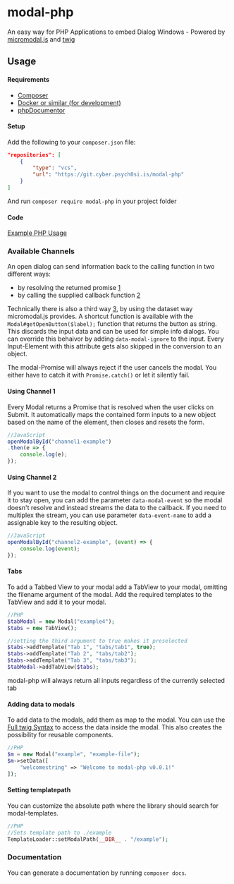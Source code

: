 # modal-php
An easy way for PHP Applications to embed Dialog Windows - Powered by [micromodal.js](https://github.com/ghosh/Micromodal) and [twig](https://twig.symphony.com)

## Usage

#### Requirements
- [Composer](https://getcomposer.org/)
- [Docker or similar (for development)](https://www.docker.com/)
- [phpDocumentor](https://docs.phpdoc.org/)

#### Setup
Add the following to your `composer.json` file:

```json
"repositories": [
    {
        "type": "vcs",
        "url": "https://git.cyber.psych0si.is/modal-php"
    }
]
```

And run `composer require modal-php` in your project folder

#### Code
[Example PHP Usage](index.php)

### Available Channels
An open dialog can send information back to the calling function in two different ways:
- by resolving the returned promise [1](#-using-channel-1-)
- by calling the supplied callback function [2](#-using-channel-2-)

Technically there is also a third way [3](#channel-3), by using the dataset way micromodal.js provides. A shortcut function is available with the `Modal#getOpenButton($label);` function that returns the button as string. This discards the input data and can be used for simple info dialogs.
You can override this behaivor by adding `data-modal-ignore` to the input. Every Input-Element with this attribute gets also skipped in the conversion to an object.

The modal-Promise will always reject if the user cancels the modal. You either have to catch it with `Promise.catch()` or let it silently fail.

#### Using Channel 1

Every Modal returns a Promise that is resolved when the user clicks on Submit. It automatically maps the contained form inputs to a new object based on the name of the element, then closes and resets the form.

```js
//JavaScript
openModalById("channel1-example")
.then(e => {
    console.log(e);
});
```

#### Using Channel 2
If you want to use the modal to control things on the document and require it to stay open, you can add the parameter `data-modal-event` so the modal doesn't resolve and instead streams the data to the callback. If you need to multiplex the stream, you can use parameter `data-event-name` to add a assignable key to the resulting object.

```js
//JavaScript
openModalById("channel2-example", (event) => {
    console.log(event);
});
```

#### Tabs
To add a Tabbed View to your modal add a TabView to your modal, omitting the filename argument of the modal. Add the required templates to the TabView and add it to your modal.

```php
//PHP
$tabModal = new Modal("example4");
$tabs = new TabView();

//setting the third argument to true makes it preselected
$tabs->addTemplate("Tab 1", "tabs/tab1", true);
$tabs->addTemplate("Tab 2", "tabs/tab2");
$tabs->addTemplate("Tab 3", "tabs/tab3");
$tabModal->addTabView($tabs);
```

modal-php will always return all inputs regardless of the currently selected tab

#### Adding data to modals
To add data to the modals, add them as map to the modal. You can use the [Full twig Syntax](https://twig.symfony.com/doc/3.x/templates.html) to access the data inside the modal. This also creates the possibility for reusable components.

```php
//PHP
$m = new Modal("example", "example-file");
$m->setData([
    "welcomestring" => "Welcome to modal-php v0.0.1!"
]);
```

#### Setting templatepath
You can customize the absolute path where the library should search for modal-templates.
```php
//PHP
//Sets template path to ./example
TemplateLoader::setModalPath(__DIR__ . "/example");
```

### Documentation
You can generate a documentation by running `composer docs`. 